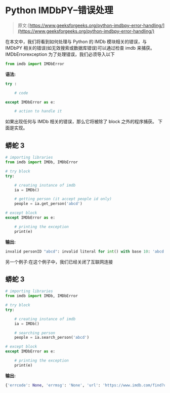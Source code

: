 # Python IMDbPY–错误处理

> 原文:[https://www.geeksforgeeks.org/python-imdbpy-error-handling/](https://www.geeksforgeeks.org/python-imdbpy-error-handling/)

在本文中，我们将看到如何处理与 Python 的 IMDb 模块相关的错误，与 IMDbPY 相关的错误(如无效搜索或数据库错误)可以通过检查 imdb 来捕获。IMDbErrorexception
为了处理错误，我们必须导入以下

```py
from imdb import IMDbError
```

**语法:**

```py
try :

    # code

except IMDbError as e:

    # action to handle it
```

如果出现任何与 IMDb 相关的错误，那么它将被除了 block 之外的程序捕获。
下面是实现。

## 蟒蛇 3

```py
# importing libraries
from imdb import IMDb, IMDbError

# try block
try:

    # creating instance of imdb
    ia = IMDb()

    # getting person (it accept people id only)
    people = ia.get_person('abcd')

# except block  
except IMDbError as e:

    # printing the exception
    print(e)
```

**输出:**

```py
invalid personID "abcd": invalid literal for int() with base 10: 'abcd'
```

另一个例子:在这个例子中，我们已经关闭了互联网连接

## 蟒蛇 3

```py
# importing libraries
from imdb import IMDb, IMDbError

# try block
try:

    # creating instance of imdb
    ia = IMDb()

    # searching person
    people = ia.search_person('abcd')

# except block  
except IMDbError as e:

    # printing the exception
    print(e)
```

**输出:**

```py
{'errcode': None, 'errmsg': 'None', 'url': 'https://www.imdb.com/find?q=abcd&s=nm', 'proxy': '', 'exception type': 'IOError', 'original exception': URLError(gaierror(11001, 'getaddrinfo failed'))}
```